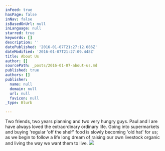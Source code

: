 ```yaml
---
inFeed: true
hasPage: false
inNav: false
isBasedOnUrl: null
inLanguage: null
starred: true
keywords: []
description: ''
datePublished: '2016-01-07T21:27:12.686Z'
dateModified: '2016-01-07T21:27:09.448Z'
title: About Us
author: []
sourcePath: _posts/2016-01-07-about-us.md
published: true
authors: []
publisher:
  name: null
  domain: null
  url: null
  favicon: null
_type: Blurb

---
```

Two friends, two years planning and two very hungry guys. Paul and I are have always loved the extraordinary ordinary life. Going into supermarkets and buying 'regular 'off the shelf' food is slowly becoming 'old hat' for us; as we begin to follow a life long dream of raising our own livestock organic and living the way we want them to live.
![](https://the-grid-user-content.s3-us-west-2.amazonaws.com/288ac293-bd4f-4755-81a0-a7e5fae516ae.JPG)